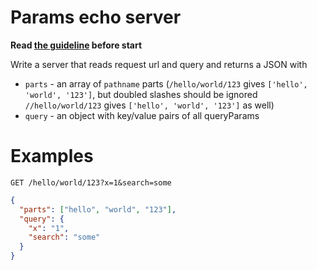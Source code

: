 # Params echo server

**Read [the guideline](https://github.com/mate-academy/js_task-guideline/blob/master/README.md) before start**

Write a server that reads request url and query and returns a JSON with
- `parts` - an array of `pathname` parts (`/hello/world/123` gives `['hello', 'world', '123']`, but doubled slashes should be ignored `//hello/world/123` gives `['hello', 'world', '123']` as well)
- `query` - an object with key/value pairs of all queryParams

# Examples
```
GET /hello/world/123?x=1&search=some
```
```json
{
  "parts": ["hello", "world", "123"],
  "query": {
    "x": "1",
    "search": "some"
  }
}
